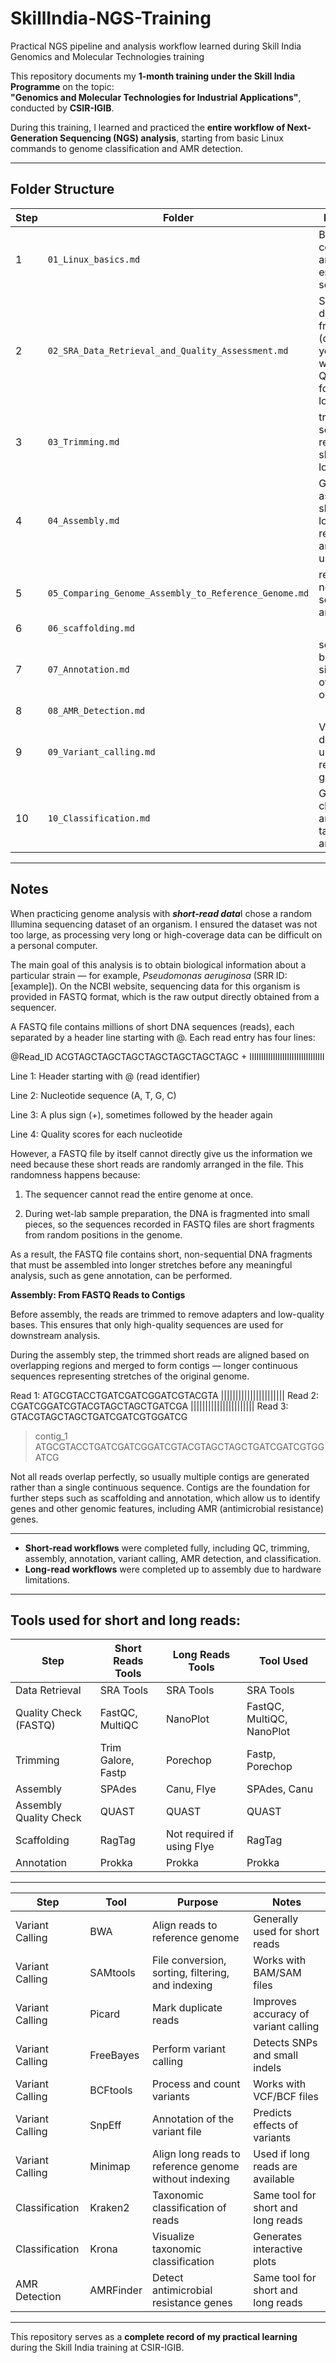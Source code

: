 # SkillIndia-NGS-Training
Practical NGS pipeline and analysis workflow learned during Skill India Genomics and Molecular Technologies training


This repository documents my **1-month training under the Skill India Programme** on the topic:  
**"Genomics and Molecular Technologies for Industrial Applications"**, conducted by **CSIR-IGIB**.  

During this training, I learned and practiced the **entire workflow of Next-Generation Sequencing (NGS) analysis**, starting from basic Linux commands to genome classification and AMR detection.  

---

## Folder Structure

| Step | Folder | Description |
|------|--------|-------------|
| 1 | `01_Linux_basics.md` | Basic Linux commands and environment setup |
| 2 | `02_SRA_Data_Retrieval_and_Quality_Assessment.md` | SRA file download from NCBI (organism you wish to work on) Quality check for short and long reads |
| 3 | `03_Trimming.md` | trimming of sequencing reads for short and long reads  |
| 4 | `04_Assembly.md` | Genome assembly for short and long readsGenome annotation using Prokka |
| 5 | `05_Comparing_Genome_Assembly_to_Reference_Genome.md` | reference file needed for scaffolding and assembly |
| 6 | `06_scaffolding.md`  
| 7 | `07_Annotation.md` | see the biological significance of your organism |
| 8 | `08_AMR_Detection.md` 
| 9 | `09_Variant_calling.md` | Variant detection using reference genome |
| 10 | `10_Classification.md` | Genome classification and taxonomy analysis |


---

## Notes

When practicing genome analysis with ***short-read data***I chose a random Illumina sequencing dataset of an organism. I ensured the dataset was not too large, as processing very long or high-coverage data can be difficult on a personal computer.

The main goal of this analysis is to obtain biological information about a particular strain — for example, *Pseudomonas aeruginosa* (SRR ID: [example]). On the NCBI website, sequencing data for this organism is provided in FASTQ format, which is the raw output directly obtained from a sequencer.

A FASTQ file contains millions of short DNA sequences (reads), each separated by a header line starting with @. Each read entry has four lines:

@Read_ID
ACGTAGCTAGCTAGCTAGCTAGCTAGCTAGC
+
IIIIIIIIIIIIIIIIIIIIIIIIIIIIIIII

Line 1: Header starting with @ (read identifier)

Line 2: Nucleotide sequence (A, T, G, C)

Line 3: A plus sign (+), sometimes followed by the header again

Line 4: Quality scores for each nucleotide

However, a FASTQ file by itself cannot directly give us the information we need because these short reads are randomly arranged in the file. This randomness happens because:

1. The sequencer cannot read the entire genome at once.

2. During wet-lab sample preparation, the DNA is fragmented into small pieces, so the sequences recorded in FASTQ files are short fragments from random positions in the genome.

As a result, the FASTQ file contains short, non-sequential DNA fragments that must be assembled into longer stretches before any meaningful analysis, such as gene annotation, can be performed.

**Assembly: From FASTQ Reads to Contigs**

Before assembly, the reads are trimmed to remove adapters and low-quality bases. This ensures that only high-quality sequences are used for downstream analysis.

During the assembly step, the trimmed short reads are aligned based on overlapping regions and merged to form contigs — longer continuous sequences representing stretches of the original genome.

Read 1: ATGCGTACCTGATCGATCGGATCGTACGTA
                 ||||||||||||||||||||||
Read 2:          CGATCGGATCGTACGTAGCTAGCTGATCGA
                          ||||||||||||||||||||||
Read 3:                   GTACGTAGCTAGCTGATCGATCGTGGATCG

>contig_1
ATGCGTACCTGATCGATCGGATCGTACGTAGCTAGCTGATCGATCGTGGATCG


Not all reads overlap perfectly, so usually multiple contigs are generated rather than a single continuous sequence. Contigs are the foundation for further steps such as scaffolding and annotation, which allow us to identify genes and other genomic features, including AMR (antimicrobial resistance) genes.

---

- **Short-read workflows** were completed fully, including QC, trimming, assembly, annotation, variant calling, AMR detection, and classification.  
- **Long-read workflows** were completed up to assembly due to hardware limitations.  



---

## Tools used for short and long reads:

| Step                       | Short Reads Tools                  | Long Reads Tools                 | Tool Used |
|-----------------------------|----------------------------------|--------------------------------|-----------|
| Data Retrieval              | SRA Tools                         | SRA Tools                       | SRA Tools |
| Quality Check (FASTQ)       | FastQC, MultiQC                   | NanoPlot                        | FastQC, MultiQC, NanoPlot |
| Trimming                    | Trim Galore, Fastp                | Porechop                        | Fastp, Porechop |
| Assembly                    | SPAdes                            | Canu, Flye                      | SPAdes, Canu |
| Assembly Quality Check      | QUAST                             | QUAST                            | QUAST     |
| Scaffolding                 | RagTag                            | Not required if using Flye       | RagTag    |
| Annotation                  | Prokka                            | Prokka                           | Prokka    |

---

| Step                  | Tool        | Purpose                                           | Notes |
|-----------------------|------------|--------------------------------------------------|-------|
| Variant Calling       | BWA        | Align reads to reference genome                 | Generally used for short reads |
| Variant Calling       | SAMtools   | File conversion, sorting, filtering, and indexing | Works with BAM/SAM files |
| Variant Calling       | Picard     | Mark duplicate reads                             | Improves accuracy of variant calling |
| Variant Calling       | FreeBayes  | Perform variant calling                          | Detects SNPs and small indels |
| Variant Calling       | BCFtools   | Process and count variants                       | Works with VCF/BCF files |
| Variant Calling       | SnpEff     | Annotation of the variant file                   | Predicts effects of variants |
| Variant Calling       | Minimap    | Align long reads to reference genome without indexing | Used if long reads are available |
| Classification        | Kraken2    | Taxonomic classification of reads                | Same tool for short and long reads |
| Classification        | Krona      | Visualize taxonomic classification              | Generates interactive plots |
| AMR Detection         | AMRFinder  | Detect antimicrobial resistance genes            | Same tool for short and long reads |

---

This repository serves as a **complete record of my practical learning** during the Skill India training at CSIR-IGIB.  

